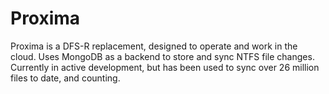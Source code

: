 # Proxima
Proxima is a DFS-R replacement, designed to operate and work in the cloud. Uses MongoDB as a backend to store and sync NTFS file changes. Currently in active development, but has been used to sync over 26 million files to date, and counting.